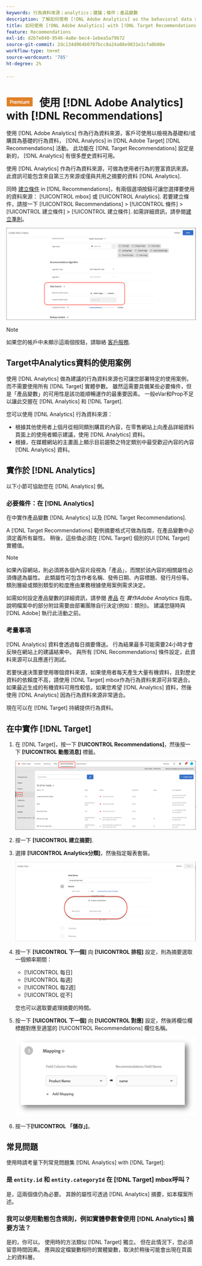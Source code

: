 ```yaml
---
keywords: 行為資料來源；analytics；建議；條件；產品變數
description: 了解如何使用 [!DNL Adobe Analytics] as the behavioral data source to use the view-based and/or purchase-based behavioral data from [!DNL Analytics] in [!DNL Target Recommendations].
title: 如何使用 [!DNL Adobe Analytics] with [!DNL Target Recommendations]?
feature: Recommendations
exl-id: d2b7e840-9546-4a8e-bec4-1ebea5a79672
source-git-commit: 2dc134d064b0707bcc8a24a08e9831e1cfa0b08e
workflow-type: tm+mt
source-wordcount: '785'
ht-degree: 2%

---
```


# ![PREMIUM](/help/assets/premium.png) 使用 [!DNL Adobe Analytics] with [!DNL Recommendations]

使用 [!DNL Adobe Analytics] 作為行為資料來源，客戶可使用以檢視為基礎和/或購買為基礎的行為資料， [!DNL Analytics] in [!DNL Adobe Target] [!DNL Recommendations] 活動。 此功能在 [!DNL Target Recommendations] 設定是新的， [!DNL Analytics] 有很多歷史資料可用。

使用 [!DNL Analytics] 作為行為資料來源，可做為使用者行為的豐富資訊來源。 此資訊可能包含來自第三方來源或僅與共用之摘要的資料 [!DNL Analytics].

同時 [建立條件](/help/c-recommendations/c-algorithms/create-new-algorithm.md) in [!DNL Recommendations]，有兩個選項按鈕可讓您選擇要使用的資料來源： [!UICONTROL mbox] 或 [!UICONTROL Analytics]. 若要建立條件，請按一下 [!UICONTROL Recommendations] > [!UICONTROL 條件] > [!UICONTROL 建立條件] > [!UICONTROL 建立條件]. 如需詳細資訊，請參閱[建立準則](/help/c-recommendations/c-algorithms/create-new-algorithm.md)。

![行為資料來源按鈕](assets/behavioral-data-source.png)

>[!NOTE]
>
>如果您的帳戶中未顯示這兩個按鈕，請聯絡 [客戶服務](/help/cmp-resources-and-contact-information.md#reference_ACA3391A00EF467B87930A450050077C).

## Target中Analytics資料的使用案例

使用 [!DNL Analytics] 做為建議的行為資料來源也可讓您部署特定的使用案例，而不需要使用所有 [!DNL Target] 實體參數。 雖然這需要具備某些必要條件，但是「產品變數」的可用性是該功能順暢運作的最重要因素。 一般eVar和Prop不足以讓此交握在 [!DNL Analytics] 和 [!DNL Target].

您可以使用 [!DNL Analytics] 行為資料來源：

* 根據其他使用者上個月從相同類別購買的內容，在零售網站上向產品詳細資料頁面上的使用者顯示建議，使用 [!DNL Analytics] 資料。
* 根據，在媒體網站的主畫面上顯示目前趨勢之特定類別中最受歡迎內容的內容 [!DNL Analytics] 資料。

## 實作於 [!DNL Analytics]

以下小節可協助您在 [!DNL Analytics] 側。

### 必要條件：在 [!DNL Analytics]

在中實作產品變數 [!DNL Analytics] 以及 [!DNL Target Recommendations].

A [!DNL Target Recommendations] 範例摘要格式可做為指南，在產品變數中必須定義所有屬性。 稍後，這些值必須在 [!DNL Target] 個別的UI [!DNL Target] 實體值。

>[!NOTE]
>
>如果內容網站，則必須將各個內容片段視為「產品」，而關於該內容的相關屬性必須傳遞為屬性。 此類屬性可包含作者名稱、發佈日期、內容標題、發行月份等。 類別層級或類別類型的粒度應由業務根據使用案例需求決定。

如需如何設定產品變數的詳細資訊，請參閱 [產品](https://experienceleague.adobe.com/docs/analytics/implementation/vars/page-vars/products.html) 在 *實作Adobe Analytics* 指南。 說明檔案中的部分附註需要由部署團隊自行決定(例如：類別)。 建議您隨時與 [!DNL Adobe] 執行此活動之前。

### 考量事項

[!DNL Analytics] 資料會透過每日摘要傳送。 行為結果最多可能需要24小時才會反映在網站上的建議結果中。 與所有 [!DNL Recommendations] 條件設定，此資料來源可以且應進行測試。

若要快速決策要使用哪個資料來源，如果使用者每天產生大量有機資料，且對歷史資料的依賴度不高，請使用 [!DNL Target] mbox作為行為資料來源可非常適合。 如果最近生成的有機資料可用性較低，如果您希望 [!DNL Analytics] 資料，然後使用 [!DNL Analytics] 因為行為資料來源非常適合。

現在可以在 [!DNL Target] 持續提供行為資料。

## 在中實作 [!DNL Target]

1. 在 [!DNL Target]，按一下 **[!UICONTROL Recommendations]**，然後按一下 **[!UICONTROL 動態消息]** 標籤。

   ![動態消息](/help/c-recommendations/c-algorithms/assets/feeds-tab.png)

1. 按一下 **[!UICONTROL 建立摘要]**.

1. 選擇 **[!UICONTROL Analytics分類]**，然後指定報表套裝。

   ![Analytics分類選項](/help/c-recommendations/c-algorithms/assets/analytics-classifications.png)

1. 按一下 **[!UICONTROL 下一個]** 向 **[!UICONTROL 排程]** 設定，則為摘要選取一個頻率期間：

   * [!UICONTROL 每日]
   * [!UICONTROL 每週]
   * [!UICONTROL 每2週]
   * [!UICONTROL 從不]

   您也可以選取要處理摘要的時間。

1. 按一下 **[!UICONTROL 下一個]** 向  **[!UICONTROL 對應]** 設定，然後將欄位欄標題對應至適當的 [!UICONTROL Recommendations] 欄位名稱。

   ![映射節](/help/c-recommendations/c-algorithms/assets/mapping.png)

1. 按一下&#x200B;**[!UICONTROL 「儲存」]**。

## 常見問題

使用時請考量下列常見問題集 [!DNL Analytics] with [!DNL Target]:

### 是 `entity.id` 和 `entity.categoryId` 在 [!DNL Target] mbox呼叫？

是，這兩個值仍為必要。 其餘的屬性可透過 [!DNL Analytics] 摘要，如本檔案所述。

### 我可以使用動態包含規則，例如實體參數會使用 [!DNL Analytics] 摘要方法？

是的，你可以。 使用時的方法類似 [!DNL Target] 獨立。 但在此情況下，您必須留意時間因素。 應與設定檔變數相符的實體變數，取決於稍後可能會出現在頁面上的資料層。
